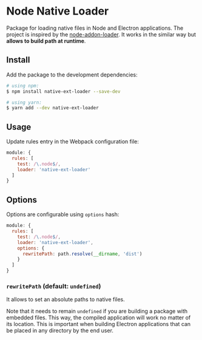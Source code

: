# Node Native Loader

Package for loading native files in Node and Electron applications. The project is inspired by the [node-addon-loader](https://github.com/ushu/node-addon-loader). It works in the similar way but **allows to build path at runtime**.

## Install

Add the package to the development dependencies:

```bash
# using npm:
$ npm install native-ext-loader --save-dev

# using yarn:
$ yarn add --dev native-ext-loader
```

## Usage

Update rules entry in the Webpack configuration file:

```javascript
module: {
  rules: [
    test: /\.node$/,
    loader: 'native-ext-loader'
  ]
}
```

## Options

Options are configurable using `options` hash:

```javascript
module: {
  rules: [
    test: /\.node$/,
    loader: 'native-ext-loader',
    options: {
      rewritePath: path.resolve(__dirname, 'dist')
    }
  ]
}
```

### `rewritePath` (default: `undefined`)

It allows to set an absolute paths to native files.

Note that it needs to remain `undefined` if you are building a package with embedded files. This way, the compiled application will work no matter of its location. This is important when building Electron applications that can be placed in any directory by the end user.
